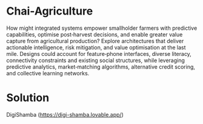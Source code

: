 # Chai-Agriculture

How might integrated systems empower smallholder farmers with predictive capabilities, optimise post‑harvest decisions, and enable greater value capture from agricultural production? Explore architectures that deliver actionable intelligence, risk mitigation, and value optimisation at the last mile. Designs could account for feature‑phone interfaces, diverse literacy, connectivity constraints and existing social structures, while leveraging predictive analytics, market‑matching algorithms, alternative credit scoring, and collective learning networks.


# Solution

DigiShamba (https://digi-shamba.lovable.app/)

